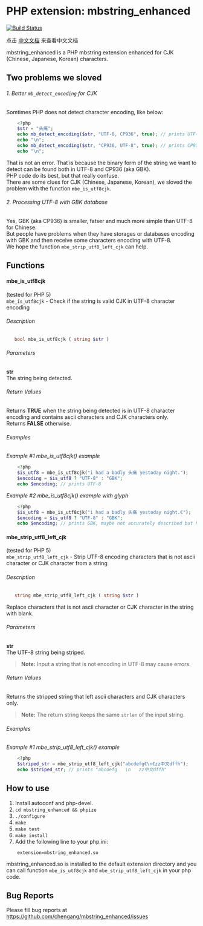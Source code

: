 PHP extension: mbstring_enhanced
================================

[![Build Status](https://travis-ci.org/chengang/mbstring_enhanced.svg?branch=master)](https://travis-ci.org/chengang/mbstring_enhanced)

点击 [中文文档](https://github.com/chengang/mbstring_enhanced/README-zh.md) 来查看中文文档   

mbstring_enhanced is a PHP mbstring extension enhanced for CJK (Chinese, Japanese, Korean) characters.

Two problems we sloved
----------------------
###### 1. Better `mb_detect_encoding` for CJK    
Somtimes PHP does not detect character encoding, like below:

```php
    <?php
    $str = "头痛";
    echo mb_detect_encoding($str, "UTF-8, CP936", true); // prints UTF-8
    echo "\n";
    echo mb_detect_encoding($str, "CP936, UTF-8", true); // prints CP936
    echo "\n";
```

That is not an error. That is because the binary form of the string we want to detect can be found both in UTF-8 and CP936 (aka GBK).   
PHP code do its best, but that really confuse.   
There are some clues for CJK (Chinese, Japanese, Korean), we sloved the problem with the function `mbe_is_utf8cjk`.   

###### 2. Processing UTF-8 with GBK database
Yes, GBK (aka CP936) is smaller, fatser and much more simple than UTF-8 for Chinese.   
But people have problems when they have storages or databases encoding with GBK and then receive some characters encoding with UTF-8.   
We hope the function `mbe_strip_utf8_left_cjk` can help.   

Functions
---------

#### mbe_is_utf8cjk   
(tested for PHP 5)   
`mbe_is_utf8cjk` - Check if the string is valid CJK in UTF-8 character encoding

###### Description

```php
   bool mbe_is_utf8cjk ( string $str )
```

###### Parameters
**str**   
The string being detected.

###### Return Values
Returns **TRUE** when the string being detected is in UTF-8 character encoding and contains ascii characters and CJK characters only.   
Returns **FALSE** otherwise.

###### Examples
*Example #1 mbe_is_utf8cjk() example*   

```php
    <?php
    $is_utf8 = mbe_is_utf8cjk("i had a badly 头痛 yestoday night.");
    $encoding = $is_utf8 ? "UTF-8" : "GBK";
    echo $encoding; // prints UTF-8
```

*Example #2 mbe_is_utf8cjk() example with glyph*   

```php
    <?php
    $is_utf8 = mbe_is_utf8cjk("i had a badly 头痛 yestoday night.€");
    $encoding = $is_utf8 ? "UTF-8" : "GBK";
    echo $encoding; // prints GBK, maybe not accurately described but helps for asian
```

#### mbe_strip_utf8_left_cjk   
(tested for PHP 5)   
`mbe_strip_utf8_left_cjk` - Strip UTF-8 encoding characters that is not ascii character or CJK character from a string 

###### Description

```php
   string mbe_strip_utf8_left_cjk ( string $str )
```
Replace characters that is not ascii character or CJK character in the string with blank.

###### Parameters
**str**   
The UTF-8 string being striped.
>    **Note:**
>    Input a string that is not encoding in UTF-8 may cause errors.


###### Return Values
Returns the stripped string that left ascii characters and CJK characters only.   
>    **Note:**
>    The return string keeps the same `strlen` of the input string.

###### Examples
*Example #1 mbe_strip_utf8_left_cjk() example*   

```php
    <?php
    $striped_str = mbe_strip_utf8_left_cjk("abcdefg€\n€zz中文dffh");
    echo $striped_str; // prints "abcdefg   \n   zz中文dffh"
```

How to use
----------
1. Install autoconf and php-devel.
2. `cd mbstring_enhanced && phpize`
3. `./configure`
4. `make`
5. `make test`
6. `make install`
7. Add the following line to your php.ini:
```
    extension=mbstring_enhanced.so
```

mbstring_enhanced.so is installed to the default extension directory and you can call function `mbe_is_utf8cjk` and `mbe_strip_utf8_left_cjk` in your php code.

Bug Reports
-----------
Please fill bug reports at 
https://github.com/chengang/mbstring_enhanced/issues
